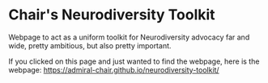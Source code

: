 # Chair's Neurodiversity Toolkit
Webpage to act as a uniform toolkit for Neurodiversity advocacy far and wide, pretty ambitious, but also pretty important.

If you clicked on this page and just wanted to find the webpage, here is the webpage: https://admiral-chair.github.io/neurodiversity-toolkit/
